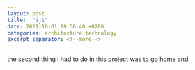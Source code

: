 ```yaml
---
layout: post
title:  "iji"
date: 2021-10-01 19:56:48 +0200
categories: architecture technology
excerpt_separator: <!--more-->
---
```

the second thing i had to do in this project was to go home and

